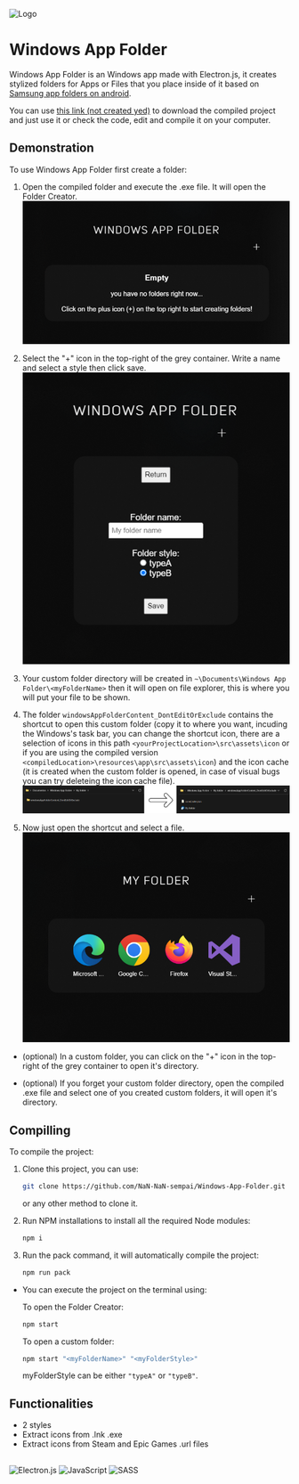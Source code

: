 
![Logo](https://raw.githubusercontent.com/NaN-NaN-sempai/Windows-App-Folder/main/src/assets/icon/logo.ico)


# Windows App Folder

Windows App Folder is an Windows app made with Electron.js, it creates stylized folders for Apps or Files that you place inside of it based on [Samsung app folders on android](https://i.redd.it/m9pgij1fv4761.jpg).

You can use [this link (not created yed)](./) to download the compiled project and just use it or check the code, edit and compile it on your computer.

## Demonstration
To use Windows App Folder first create a folder:
1. Open the compiled folder and execute the .exe file. It will open the Folder Creator.
![CreateFolder](https://raw.githubusercontent.com/NaN-NaN-sempai/Windows-App-Folder/main/readmeContent/createfolder.png)
2. Select the "+" icon in the top-right of the grey container. Write a name and select a style then click save.
![createfolderpage](https://raw.githubusercontent.com/NaN-NaN-sempai/Windows-App-Folder/main/readmeContent/createfolderpage.png)
3. Your custom folder directory will be created in `~\Documents\Windows App Folder\<myFolderName>` then it will open on file explorer, this is where you will put your file to be shown.

4. The folder `windowsAppFolderContent_DontEditOrExclude` contains the shortcut to open this custom folder (copy it to where you want, incuding the Windows's task bar, you can change the shortcut icon, there are a selection of icons in this path `<yourProjectLocation>\src\assets\icon` or if you are using the compiled version `<compiledLocation>\resources\app\src\assets\icon`) and the icon cache (it is created when the custom folder is opened, in case of visual bugs you can try deleteing the icon cache file). 
![foldercontent](https://raw.githubusercontent.com/NaN-NaN-sempai/Windows-App-Folder/main/readmeContent/foldercontent.png)

5. Now just open the shortcut and select a file.
![foldercontent](https://raw.githubusercontent.com/NaN-NaN-sempai/Windows-App-Folder/main/readmeContent/folderexecution.png)

- (optional) In a custom folder, you can click on the "+" icon in the top-right of the grey container to open it's directory.

- (optional) If you forget your custom folder directory, open the compiled .exe file and select one of you created custom folders, it will open it's directory.

## Compilling
    
To compile the project:
1. Clone this project, you can use:
   ```bash
   git clone https://github.com/NaN-NaN-sempai/Windows-App-Folder.git
   ```
   or any other method to clone it.

2. Run NPM installations to install all the required Node modules:
   ```bash
   npm i
   ```

3. Run the pack command, it will automatically compile the project:
   ```bash
   npm run pack
   ```

- You can execute the project on the terminal using:

   To open the Folder Creator:
   ```bash
   npm start
   ```
   To open a custom folder:
   ```bash
   npm start "<myFolderName>" "<myFolderStyle>"
   ```
   myFolderStyle can be either `"typeA"` or `"typeB"`.
## Functionalities

- 2 styles
- Extract icons from .lnk .exe
- Extract icons from Steam and Epic Games .url files


## 

![Electron.js](https://img.shields.io/badge/Electron-191970?style=for-the-badge&logo=Electron&logoColor=white)
![JavaScript](https://img.shields.io/badge/javascript-%23323330.svg?style=for-the-badge&logo=javascript&logoColor=%23F7DF1E)
![SASS](https://img.shields.io/badge/SASS-hotpink.svg?style=for-the-badge&logo=SASS&logoColor=white)
